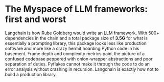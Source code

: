 # The Myspace of LLM frameworks: first and worst

Langchain is how Rube Goldberg would write an LLM framework. With 500+ dependencies in the chain and a total package size of **3.5G** for what is essentially a prompting library, this package looks less like production software and more like a crazy hermit hoarding Python code in his basement. Frame depth and complexity metrics paint the picture of a confused codebase peppered with onion-wrapper abstractions and poor separation of duties. Pyflakes cannot make it through the code to do an error analysis without crashing in recursion. Langchain is exactly how not to build a production library.

